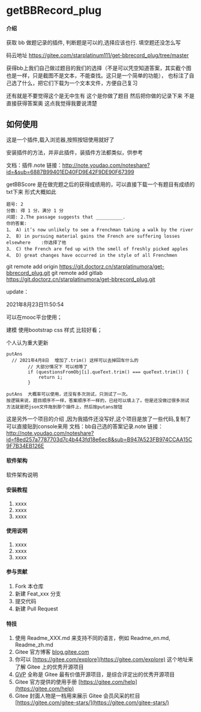 # getBBRecord_plug

#### 介绍
获取 bb 做题记录的插件, 判断题是可以的,选择应该也行. 填空题还没怎么写


码云地址
https://gitee.com/starplatinum111/get-bbrecord_plug/tree/master


获得bb上我们自己做过题目的我们的选择（不是可以凭空知道答案，其实截个图也是一样，只是截图不是文本，不能查找。这只是一个简单的功能），
也标注了自己选了什么，把它们下载为一个文本文件，方便自己复习

还有就是不要觉得这个是无中生有  这个是你做了题目 然后把你做的记录下来 不是直接获得答案奥  这点我觉得我要说清楚

## 如何使用
这是一个插件,载入浏览器,按照按钮使用就好了

安装插件的方法，并非此插件，装插件方法都类似，供参考

文档：插件.note
链接：http://note.youdao.com/noteshare?id=&sub=6887B99401ED40FD9E42F9DE90F67399


getBBScore 是在做完题之后的获得成绩用的，可以直接下载一个有题目有成绩的txt下来
形式大概如此

```
题号: 2
分数: 得 1 分，满分 1 分
问题: 2.The passage suggests that __________.
你的答案:
1、 A) it’s now unlikely to see a Frenchman taking a walk by the river
2、 B) in pursuing material gains the French are suffering losses elsewhere    :你选择了他
3、 C) the French are fed up with the smell of freshly picked apples
4、 D) great changes have occurred in the style of all Frenchmen
```
git remote add origin https://git.doctorz.cn/starplatinumora/get-bbrecord_plug.git
git remote add gitlab https://git.doctorz.cn/starplatinumora/get-bbrecord_plug.git

update：

2021年8月23日11:50:54

可以在mooc平台使用；

建模 
使用bootstrap css 样式 比较好看；


个人认为重大更新
```
putAns 
  // 2021年4月8日  增加了.trim() 这样可以去掉回车什么的
        // 大部分情况下 可以相等了
        if (questionsFromObj[i].queText.trim() === queText.trim()) {
            return i;
        }
```

```
putAns  大概率可以使用，还没有多次测试，只测试了一次。
按逻辑来说，题目顺序不一样，答案顺序不一样的，已经可以填上了。但是还没做过很多测试
方法就是把json文件拖到那个插件上，然后按putans按钮
```

这是另外一个项目的介绍 ,因为我插件还没写好,这个项目是放了一些代码,复制了可以直接贴到console来用
文档：bb自己选的答案记录.note
链接：http://note.youdao.com/noteshare?id=f8ed257a7787703d7c4b443fd18e6ec8&sub=B947A523FB974CCAA15C9F7B34EB126E


#### 软件架构
软件架构说明


#### 安装教程

1.  xxxx
2.  xxxx
3.  xxxx

#### 使用说明

1.  xxxx
2.  xxxx
3.  xxxx

#### 参与贡献

1.  Fork 本仓库
2.  新建 Feat_xxx 分支
3.  提交代码
4.  新建 Pull Request


#### 特技

1.  使用 Readme\_XXX.md 来支持不同的语言，例如 Readme\_en.md, Readme\_zh.md
2.  Gitee 官方博客 [blog.gitee.com](https://blog.gitee.com)
3.  你可以 [https://gitee.com/explore](https://gitee.com/explore) 这个地址来了解 Gitee 上的优秀开源项目
4.  [GVP](https://gitee.com/gvp) 全称是 Gitee 最有价值开源项目，是综合评定出的优秀开源项目
5.  Gitee 官方提供的使用手册 [https://gitee.com/help](https://gitee.com/help)
6.  Gitee 封面人物是一档用来展示 Gitee 会员风采的栏目 [https://gitee.com/gitee-stars/](https://gitee.com/gitee-stars/)
